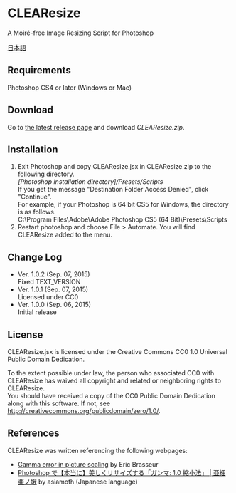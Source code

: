 # CLEAResize
A Moiré-free Image Resizing Script for Photoshop

[日本語](https://github.com/glassonion0323/CLEAResize/blob/master/README.ja.md)

## Requirements
Photoshop CS4 or later (Windows or Mac)

## Download
Go to [the latest release page](https://github.com/glassonion0323/CLEAResize/releases/latest) and download *CLEAResize.zip*.

## Installation
1. Exit Photoshop and copy CLEAResize.jsx in CLEAResize.zip to the following directory.  
*[Photoshop installation directory]/Presets/Scripts*  
If you get the message "Destination Folder Access Denied", click "Continue".  
For example, if your Photoshop is 64 bit CS5 for Windows, the directory is as follows.  
C:\\Program Files\\Adobe\\Adobe Photoshop CS5 (64 Bit)\\Presets\\Scripts
2. Restart photoshop and choose File \> Automate. You will find CLEAResize added to the menu.

## Change Log
* Ver. 1.0.2 (Sep. 07, 2015)  
Fixed TEXT_VERSION
* Ver. 1.0.1 (Sep. 07, 2015)  
Licensed under CC0
* Ver. 1.0.0 (Sep. 06, 2015)  
Initial release

## License
CLEAResize.jsx is licensed under the Creative Commons CC0 1.0 Universal Public Domain Dedication.

To the extent possible under law, the person who associated CC0 with CLEAResize has waived all copyright and related or neighboring rights to CLEAResize.  
You should have received a copy of the CC0 Public Domain Dedication along with this software. If not, see <http://creativecommons.org/publicdomain/zero/1.0/>.

## References
CLEAResize was written referencing the following webpages:
* [Gamma error in picture scaling](http://www.4p8.com/eric.brasseur/gamma.html) by Eric Brasseur
* [Photoshop で【本当に】美しくリサイズする「ガンマ: 1.0 縮小法」 | 亜細亜ノ蛾](http://asiamoth.com/mt/archives/2011-02/19_2357.php) by asiamoth (Japanese language)

